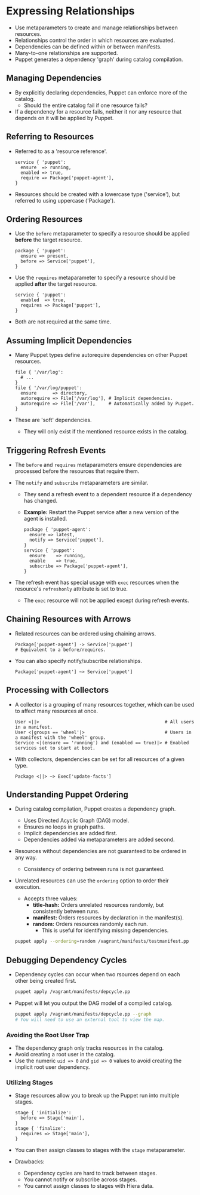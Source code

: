 # Expressing Relationships

- Use metaparameters to create and manage relationships between resources.
- Relationships control the order in which resources are evaluated.
- Dependencies can be defined within or between manifests.
- Many-to-one relationships are supported.
- Puppet generates a dependency 'graph' during catalog compilation.

## Managing Dependencies

- By explicitly declaring dependencies, Puppet can enforce more of the catalog.
  - Should the entire catalog fail if one resource fails?
- If a dependency for a resource fails, neither it nor any resource that depends on it will be applied by Puppet.

## Referring to Resources

- Referred to as a 'resource reference'.

  ```puppet
  service { 'puppet':
    ensure  => running,
    enabled => true,
    require => Package['puppet-agent'],
  }
  ```

- Resources should be created with a lowercase type ('service'), but referred to using uppercase ('Package').

## Ordering Resources

- Use the `before` metaparameter to specify a resource should be applied __before__ the target resource.

  ```puppet
  package { 'puppet':
    ensure => present,
    before => Service['puppet'],
  }
  ```

- Use the `requires` metaparameter to specify a resource should be applied __after__ the target resource.

  ```puppet
  service { 'puppet':
    enabled  => true,
    requires => Package['puppet'],
  }
  ```

- Both are not required at the same time.

## Assuming Implicit Dependencies

- Many Puppet types define autorequire dependencies on other Puppet resources.

  ```puppet
  file { '/var/log':
    # ...
  }
  file { '/var/log/puppet':
    ensure      => directory,
    autorequire => File['/var/log'], # Implicit dependencies.
    autorequire => File['/var'],     # Automatically added by Puppet.
  }
  ```

- These are 'soft' dependencies.
  - They will only exist if the mentioned resource exists in the catalog.

## Triggering Refresh Events

- The `before` and `requires` metaparameters ensure dependencies are processed before the resources that require them.
- The `notify` and `subscribe` metaparameters are similar.
  - They send a refresh event to a dependent resource if a dependency has changed.
  - __Example:__ Restart the Puppet service after a new version of the agent is installed.

    ```puppet
    package { 'puppet-agent':
      ensure => latest,
      notify => Service['puppet'],
    }
    service { 'puppet':
      ensure    => running,
      enable    => true,
      subscribe => Package['puppet-agent'],
    }
    ```

- The refresh event has special usage with `exec` resources when the resource's `refreshonly` attribute is set to true.
  - The `exec` resource will not be applied except during refresh events.

## Chaining Resources with Arrows

- Related resources can be ordered using chaining arrows.

  ```puppet
  Package['puppet-agent'] -> Service['puppet']
  # Equivalent to a before/requires.
  ```

- You can also specify notify/subscribe relationships.

  ```puppet
  Package['puppet-agent'] ~> Service['puppet']
  ```

## Processing with Collectors

- A collector is a grouping of many resources together, which can be used to affect many resources at once.

  ```puppet
  User <||>                                               # All users in a manifest.
  User <|groups == 'wheel'|>                              # Users in a manifest with the 'wheel' group.
  Service <|(ensure == 'running') and (enabled == true)|> # Enabled services set to start at boot.
  ```

- With collectors, dependencies can be set for all resources of a given type.

  ```puppet
  Package <||> ~> Exec['update-facts']
  ```

## Understanding Puppet Ordering

- During catalog compilation, Puppet creates a dependency graph.
  - Uses Directed Acyclic Graph (DAG) model.
  - Ensures no loops in graph paths.
  - Implicit dependencies are added first.
  - Dependencies added via metaparameters are added second.
- Resources without dependencies are not guaranteed to be ordered in any way.
  - Consistency of ordering between runs is not guaranteed.
- Unrelated resources can use the `ordering` option to order their execution.
  - Accepts three values:
    - __title-hash:__ Orders unrelated resources randomly, but consistently between runs.
    - __manifest:__ Orders resources by declaration in the manifest(s).
    - __random:__ Orders resources randomly each run.
      - This is useful for identifying missing dependencies.

  ```bash
  puppet apply --ordering=random /vagrant/manifests/testmanifest.pp
  ```

## Debugging Dependency Cycles

- Dependency cycles can occur when two rsources depend on each other being created first.

  ```bash
  puppet apply /vagrant/manifests/depcycle.pp
  ```

- Puppet will let you output the DAG model of a compiled catalog.

  ```bash
  puppet apply /vagrant/manifests/depcycle.pp --graph
  # You will need to use an external tool to view the map.
  ```

### Avoiding the Root User Trap

- The dependency graph only tracks resources in the catalog.
- Avoid creating a root user in the catalog.
- Use the numeric `uid => 0` and `gid => 0` values to avoid creating the implicit root user dependency.

### Utilizing Stages

- Stage resources allow you to break up the Puppet run into multiple stages.

  ```puppet
  stage { 'initialize':
    before => Stage['main'],
  }
  stage { 'finalize':
    requires => Stage['main'],
  }
  ```

- You can then assign classes to stages with the `stage` metaparameter.
- Drawbacks:
  - Dependency cycles are hard to track between stages.
  - You cannot notify or subscribe across stages.
  - You cannot assign classes to stages with Hiera data.
